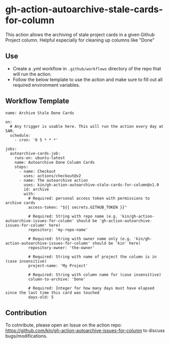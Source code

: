 # gh-action-autoarchive-stale-cards-for-column
This action allows the archiving of stale project cards in a given Github Project column. Helpful especially for cleaning up columns like "Done"

## Use
- Create a .yml workflow in `.github/workflows` directory of the repo that will run the action.
- Follow the below template to use the action and make sure to fill out all required environment variables.

## Workflow Template
```
name: Archive Stale Done Cards

on:
  # Any trigger is usable here. This will run the action every day at 5AM.
  schedule:
    - cron: '0 5 * * *'

jobs:
  autoarchive-cards-job:
    runs-on: ubuntu-latest
    name: Autoarchive Done Column Cards
    steps:
      - name: Checkout
        uses: actions/checkout@v2
      - name: The autoarchive action
        uses: kin/gh-action-autoarchive-stale-cards-for-column@v1.0
        id: archive
        with:
          # Required: personal access token with permissions to archive cards
          access-token: "${{ secrets.GITHUB_TOKEN }}"

          # Required: String with repo name (e.g. 'kin/gh-action-autoarchive-issues-for-column' should be 'gh-action-autoarchive-issues-for-column' here)
          repository: 'my-repo-name'

          # Required: String with owner name only (e.g. 'kin/gh-action-autoarchive-issues-for-column' should be 'kin' here)
          repository-owner: 'the-owner'

          # Required: String with name of project the column is in (case insensitive)
          project-name: 'My Project'

          # Required: String with column name for (case insensitive)
          column-to-archive: 'Done'

          # Required: Integer for how many days must have elapsed since the last time this card was touched
          days-old: 5
```

## Contribution
To cotnribute, please open an Issue on the action repo: https://github.com/kin/gh-action-autoarchive-issues-for-column to discuss bugs/modifications.
